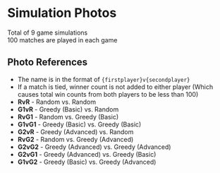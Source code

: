 # Simulation Photos
Total of 9 game simulations  
100 matches are played in each game

## Photo References
* The name is in the format of `{firstplayer}v{secondplayer}`
* If a match is tied, winner count is not added to either player (Which causes total win counts from both players to be less than 100)
* **RvR** - Random vs. Random
* **G1vR** - Greedy (Basic) vs. Random
* **RvG1** - Random vs. Greedy (Basic)
* **G1vG1** - Greedy (Basic) vs. Greedy (Basic)
* **G2vR** - Greedy (Advanced) vs. Random
* **RvG2** - Random vs. Greedy (Advanced)
* **G2vG2** - Greedy (Advanced) vs. Greedy (Advanced)
* **G2vG1** - Greedy (Advanced) vs. Greedy (Basic)
* **G1vG2** - Greedy (Basic) vs. Greedy (Advanced)
